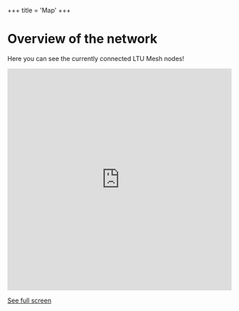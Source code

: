+++
title = 'Map'
+++

# Overview of the network
Here you can see the currently connected LTU Mesh nodes!

<!-- The iframe displays another page within ours, with a width of 100%
(filling the section container) and a height of 500px.
The openstreetmap.fr is used for displaying a custom map with some nodes
and connecting lines -->
<iframe width="100%" height="500px" frameBorder="0" allowfullscreen src="https://umap.openstreetmap.fr/en/map/untitled-map_279253?scaleControl=false&miniMap=false&scrollWheelZoom=false&zoomControl=true&allowEdit=false&moreControl=true&searchControl=null&tilelayersControl=null&embedControl=null&datalayersControl=true&onLoadPanel=undefined&captionBar=false"></iframe>

<a href="https://umap.openstreetmap.fr/en/map/untitled-map_279253">See full screen</a>
